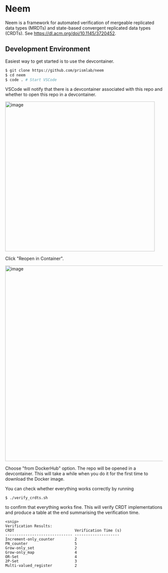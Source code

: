 # Neem 

Neem is a framework for automated verification of mergeable replicated data types (MRDTs) and state-based convergent replicated data types (CRDTs). See https://dl.acm.org/doi/10.1145/3720452. 

## Development Environment

Easiest way to get started is to use the devcontainer.

```bash
$ git clone https://github.com/prismlab/neem
$ cd neem
$ code . # Start VSCode
```

VSCode will notify that there is a devcontainer associated with this repo and whether to open this repo in a devcontainer. 

<img width="478" alt="image" src="https://github.com/user-attachments/assets/b075dfea-bd34-416b-a6c9-ed6ab0917b22" />

Click "Reopen in Container".

<img width="624" alt="image" src="https://github.com/user-attachments/assets/12b9d66d-827c-4099-9a1f-de527fe3f2cf" />

Choose "from DockerHub" option. The repo will be opened in a devcontainer. This will take a while when you do it for the first time to download the Docker image. 

You can check whether everything works correctly by running 

```
$ ./verify_crdts.sh
```

to confirm that everything works fine. This will verify CRDT implementations and produce a table at the end summarising the verification time.

```
<snip>
Verification Results:
CRDT                           Verification Time (s)
------------------------------ --------------------
Increment-only_counter         2                   
PN_counter                     5                   
Grow-only_set                  2                   
Grow-only_map                  4                   
OR-Set                         4                   
2P-Set                         3                   
Multi-valued_register          2
```
